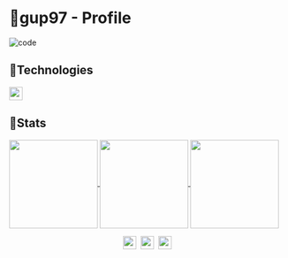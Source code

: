 # 🐧gup97 - Profile

![code](https://user-images.githubusercontent.com/80537765/179422836-15604b32-8f07-4435-8c80-5ddbfa4b244e.png)


## 💼Technologies

<img src="https://img.shields.io/badge/Javascript-323330?style=flat-square&logo=JavaScript&logoColor=f0db4f" height="24" /> 

## 💬Stats


<a href="https://github.com/anuraghazra/github-readme-stats">
  <img align="center" src="https://github-readme-stats.vercel.app/api?username=gup97&theme=onedark&show_icons=true&hide_border=true" height=160px />
</a>
<a href="https://github.com/anuraghazra/convoychat">
  <img align="center" src="https://github-readme-stats.vercel.app/api/top-langs/?username=gup97&theme=onedark&layout=compact&hide_border=true" height=160px />
</a>
<a href="https://solved.ac/gup97">
  <img align="center" src="http://mazassumnida.wtf/api/generate_badge?boj=gup97" height=160px />
</a>




<p align="center">
   <img src="https://img.shields.io/badge/HTML5-f06529?style=flat-square&logo=HTML5&logoColor=ebebeb" height="24" />&nbsp
  <img src="https://img.shields.io/badge/CSS3-1572b6?style=flat-square&logo=CSS3&logoColor=ebebeb" height="24" />&nbsp
  <img src="https://img.shields.io/badge/Sass-cc6699?style=flat-square&logo=Sass&logoColor=ebebeb" height="24" />&nbsp 
</p>

